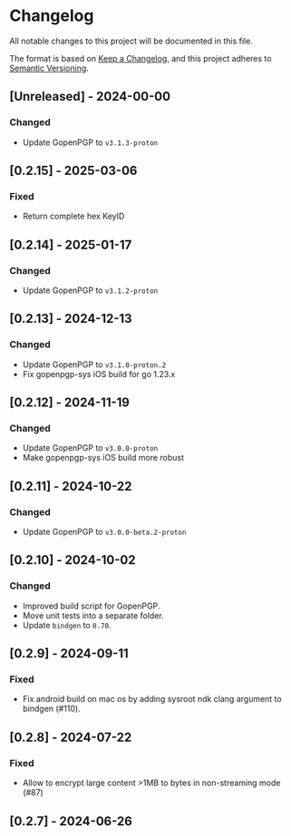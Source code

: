 # Changelog

All notable changes to this project will be documented in this file.

The format is based on [Keep a Changelog](https://keepachangelog.com/en/1.1.0/),
and this project adheres to [Semantic Versioning](https://semver.org/spec/v2.0.0.html).

## [Unreleased] - 2024-00-00

### Changed

- Update GopenPGP to `v3.1.3-proton`

## [0.2.15] - 2025-03-06

### Fixed

- Return complete hex KeyID 

## [0.2.14] - 2025-01-17

### Changed

- Update GopenPGP to `v3.1.2-proton`

## [0.2.13] - 2024-12-13

### Changed

- Update GopenPGP to `v3.1.0-proton.2`
- Fix gopenpgp-sys iOS build for go 1.23.x

## [0.2.12] - 2024-11-19

### Changed

- Update GopenPGP to `v3.0.0-proton`
- Make gopenpgp-sys iOS build more robust

## [0.2.11] - 2024-10-22

### Changed

- Update GopenPGP to `v3.0.0-beta.2-proton`

## [0.2.10] - 2024-10-02

### Changed

- Improved build script for GopenPGP.
- Move unit tests into a separate folder.
- Update `bindgen` to `0.70`.

## [0.2.9] - 2024-09-11

### Fixed

- Fix android build on mac os by adding sysroot ndk clang argument to bindgen (#110).

## [0.2.8] - 2024-07-22

### Fixed

- Allow to encrypt large content >1MB to bytes in non-streaming mode (#87)


## [0.2.7] - 2024-06-26


